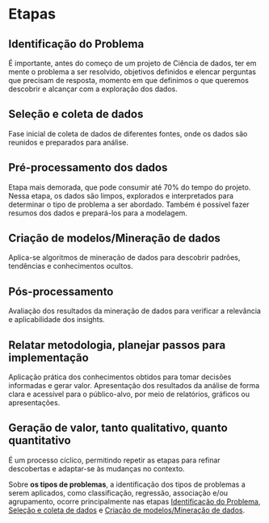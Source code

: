 # Etapas

## Identificação do Problema

É importante, antes do começo de um projeto de Ciência de dados, ter em mente o problema a ser resolvido, objetivos definidos e elencar perguntas que precisam de resposta, momento em que definimos o que queremos descobrir e alcançar com a exploração dos dados.

## Seleção e coleta de dados

Fase inicial de coleta de dados de diferentes fontes, onde os dados são reunidos e preparados para análise.

## Pré-processamento dos dados

Etapa mais demorada, que pode consumir até 70% do tempo do projeto. Nessa etapa, os dados são limpos, explorados e interpretados para determinar o tipo de problema a ser abordado. Também é possível fazer resumos dos dados e prepará-los para a modelagem.

## Criação de modelos/Mineração de dados

Aplica-se algoritmos de mineração de dados para descobrir padrões, tendências e conhecimentos ocultos.

## Pós-processamento

Avaliação dos resultados da mineração de dados para verificar a relevância e aplicabilidade dos insights.

## Relatar metodologia, planejar passos para implementação

Aplicação prática dos conhecimentos obtidos para tomar decisões informadas e gerar valor. Apresentação dos resultados da análise de forma clara e acessível para o público-alvo, por meio de relatórios, gráficos ou apresentações.

## Geração de valor, tanto qualitativo, quanto quantitativo

É um processo cíclico, permitindo repetir as etapas para refinar descobertas e adaptar-se às mudanças no contexto.

Sobre **os tipos de problemas**, a identificação dos tipos de problemas a serem aplicados, como classificação, regressão, associação e/ou agrupamento, ocorre principalmente nas etapas [Identificação do Problema](#identificacao-do-problema), [Seleção e coleta de dados](#selecao-e-coleta-de-dados) e [Criação de modelos/Mineração de dados](#criacao-de-modelosmineracao-de-dados).
